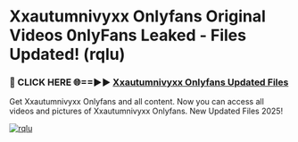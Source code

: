# Xxautumnivyxx Onlyfans Original Videos 0nlyFans Leaked - Files Updated! (rqlu)

<h3>🔴 CLICK HERE 🌐==►► <a href="https://tinyurl.com/ehrbuxhb" rel="nofollow">Xxautumnivyxx Onlyfans Updated Files</a></h3>

Get Xxautumnivyxx Onlyfans and all content. Now you can access all videos and pictures of Xxautumnivyxx Onlyfans. New Updated Files 2025!

[![rqlu](https://i.imgur.com/lVYEuWS.gif)](https://tinyurl.com/ehrbuxhb)
